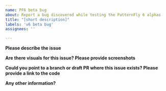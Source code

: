 ```yaml
---
name: PF6 beta bug
about: Report a bug discovered while testing the PatternFly 6 alphas
title: "[short description]"
labels: 'v6 beta bug'
assignees: ''

---
```


**Please describe the issue**

**Are there visuals for this issue? Please provide screenshots**

**Could you point to a branch or draft PR where this issue exists? Please provide a link to the code**

**Any other information?**
